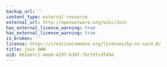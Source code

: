 ```yaml
---
backup_url: ''
content_type: external-resource
external_url: http://openwetware.org/wiki/Join
has_external_licence_warning: true
has_external_license_warning: true
is_broken: ''
license: https://creativecommons.org/licenses/by-nc-sa/4.0/
title: join OWW
uid: 662ebfc1-4ee6-429f-b30f-7bcfdfcdf49d
---
```

